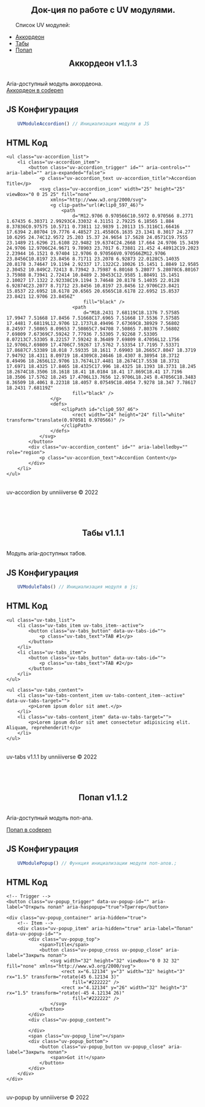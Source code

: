 <div style="text-align: center;">
    <h2>Док-ция по работе с UV модулями.</h2>
</div>

<ul>
    <p>Список UV модулей:</p>
    <li><a href="#anchor-MOD-accordion">Аккордеон</a></li>    
    <li><a href="#anchor-MOD-tabs">Табы</a></li>    
    <li><a href="#anchor-MOD-popup">Попап</a></li>
</ul>

<h2 align="center" style="padding: 0; margin: 0; margin-bottom: 32px;" id="anchor-MOD-accordion">Аккордеон v1.1.3</h1>
Aria-доступный модуль аккордеона. <br>
<a href="https://codepen.io/unniiiverse/pen/BaYgRxp">Аккордеон в codepen</a>

<h2>JS Конфигурация</h2>

```javascript
    UVModuleAccordion() // Инициализация модуля в JS
```

<h2>HTML Код</h2>

```
<ul class="uv-accordion_list">
    <li class="uv-accordion_item">
        <button class="uv-accordion_trigger" id="" aria-controls="" aria-label="" aria-expanded="false">
            <p class="uv-accordion_text uv-accordion_title">Accordion Title</p>
            <svg class="uv-accordion_icon" width="25" height="25" viewBox="0 0 25 25" fill="none"
                xmlns="http://www.w3.org/2000/svg">
                <g clip-path="url(#clip0_597_46)">
                    <path
                        d="M12.9706 0.970566C10.5972 0.970566 8.2771 1.67435 6.30371 2.99293C4.33032 4.31151 2.79225 6.18565 1.884 8.37836C0.97575 10.5711 0.73811 12.9839 1.20113 15.3116C1.66416 17.6394 2.80704 19.7776 4.48527 21.4558C6.1635 23.1341 8.3017 24.277 10.6295 24.74C12.9572 25.203 15.37 24.9654 17.5628 24.0571C19.7555 23.1489 21.6296 21.6108 22.9482 19.6374C24.2668 17.664 24.9706 15.3439 24.9706 12.9706C24.9671 9.78903 23.7017 6.73881 21.452 4.48912C19.2023 2.23944 16.1521 0.97404 12.9706 0.970566V0.970566ZM12.9706 23.8456C10.8197 23.8456 8.71711 23.2078 6.92873 22.0128C5.14035 20.8178 3.74647 19.1194 2.92337 17.1322C2.10026 15.1451 1.8849 12.9585 2.30452 10.849C2.72413 8.73942 3.75987 6.80168 5.28077 5.28078C6.80167 3.75988 8.73941 2.72414 10.8489 2.30453C12.9585 1.88491 15.1451 2.10027 17.1322 2.92338C19.1194 3.74648 20.8178 5.14035 22.0128 6.92874C23.2077 8.71712 23.8456 10.8197 23.8456 12.9706C23.8421 15.8537 22.6952 18.6178 20.6565 20.6565C18.6178 22.6952 15.8537 23.8421 12.9706 23.8456Z"
                            fill="black" />
                        <path
                            d="M18.2431 7.68119C18.1376 7.57585 17.9947 7.51668 17.8456 7.51668C17.6965 7.51668 17.5536 7.57585 17.4481 7.68119L12.9706 12.1737L8.49496 7.67369C8.38929 7.56802 8.24597 7.50865 8.09653 7.50865C7.94708 7.50865 7.80376 7.56802 7.69809 7.67369C7.59242 7.77936 7.53305 7.92268 7.53305 8.07213C7.53305 8.22157 7.59242 8.36489 7.69809 8.47056L12.1756 12.9706L7.69809 17.4706C7.59267 17.5762 7.53354 17.7195 7.53371 17.8687C7.53389 18.018 7.59335 18.1611 7.69903 18.2665C7.8047 18.3719 7.94792 18.4311 8.09719 18.4309C8.24646 18.4307 8.38954 18.3712 8.49496 18.2656L12.9706 13.7674L17.4481 18.2674C17.5538 18.3731 17.6971 18.4325 17.8465 18.4325C17.996 18.4325 18.1393 18.3731 18.245 18.2674C18.3506 18.1618 18.41 18.0184 18.41 17.869C18.41 17.7196 18.3506 17.5762 18.245 17.4706L13.7656 12.9706L18.245 8.47056C18.3483 8.36509 18.4061 8.22318 18.4057 8.07549C18.4054 7.9278 18.347 7.78617 18.2431 7.68119Z"
                        fill="black" />
                </g>
                <defs>
                    <clipPath id="clip0_597_46">
                        <rect width="24" height="24" fill="white" transform="translate(0.970581 0.970566)" />
                    </clipPath>
                </defs>
            </svg>
        </button>
        <div class="uv-accordion_content" id="" aria-labelledby="" role="region">
            <p class="uv-accordion_text">Accordion Content</p>
        </div>
    </li>
</ul>
```

<p style="margin: 32px;"></p>
uv-accordion by unniiiverse © 2022
<br><br><br><br><br><br>

<h2 align="center" style="padding: 0; margin: 0; margin-bottom: 32px;" id="anchor-MOD-tabs">Табы v1.1.1</h1>
<p>Модуль aria-доступных табов.</p>

<h2>JS Конфигурация</h2>

```javascript
    UVModuleTabs() // Инициализация модуля в js;
```

<h2>HTML Код</h2>

```
<ul class="uv-tabs_list">
    <li class="uv-tabs_item uv-tabs_item--active">
        <button class="uv-tabs_button" data-uv-tabs-id="">
            <p class="uv-tabs_text">TAB #1</p>
        </button>
    </li>
    <li class="uv-tabs_item">
        <button class="uv-tabs_button" data-uv-tabs-id="">
            <p class="uv-tabs_text">TAB #2</p>
        </button>
    </li>
</ul>

<ul class="uv-tabs_content">
    <li class="uv-tabs-content_item uv-tabs-content_item--active" data-uv-tabs-target="">
        <p>Lorem ipsum dolor sit amet.</p>
    </li>
    <li class="uv-tabs-content_item" data-uv-tabs-target="">
        <p>Lorem ipsum dolor sit amet consectetur adipisicing elit. Aliquam, reprehenderit!</p>
    </li>
</ul>
```

<p style="margin: 32px;"></p>
uv-tabs v1.1.1 by unniiiverse © 2022
<br><br><br><br><br><br>

<h2 align="center" style="padding: 0; margin: 0; margin-bottom: 32px;" id="anchor-MOD-popup">Попап v1.1.2</h1>
<p>Aria-доступный модуль поп-апа.</p>
<a href="https://codepen.io/unniiiverse/pen/GRxEXwq" target="_blank">Попап в codepen</a>

<h2>JS Конфигурация</h2>

```javascript
    UVModulePopup() // Функция инициализации модуля поп-апов.;
```

<h2>HTML Код</h2>

```
<!-- Trigger -->
<button class="uv-popup_trigger" data-uv-popup-id="" aria-label="Открыть попап" aria-haspopup="true">Триггер</button>

<div class="uv-popup_container" aria-hidden="true">
    <!-- Item -->
    <div class="uv-popup_item" aria-hidden="true" aria-label="Попап" data-uv-popup-id="">
        <div class="uv-popup_top">
            <span>Title</span>
            <button class="uv-popup_cross uv-popup_close" aria-label="Закрыть попап">
                <svg width="32" height="32" viewBox="0 0 32 32" fill="none" xmlns="http://www.w3.org/2000/svg">
                    <rect x="6.12134" y="3" width="32" height="3" rx="1.5" transform="rotate(45 6.12134 3)"
                        fill="#222222" />
                    <rect x="4.12134" y="26" width="32" height="3" rx="1.5" transform="rotate(-45 4.12134 26)"
                        fill="#222222" />
                </svg>
            </button>
        </div>
        <div class="uv-popup_content">
            
        </div>
        <span class="uv-popup_line"></span>
        <div class="uv-popup_bottom">
            <button class="uv-popup_button uv-popup_close" aria-label="Закрыть попап">
                <span>Got it!</span>
            </button>
        </div>
    </div>
</div>
```

<p style="margin: 32px;"></p>
uv-popup by unniiiverse © 2022
<br><br><br><br><br><br>
